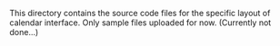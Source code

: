 This directory contains the source code files for the specific layout of calendar interface.
Only sample files uploaded for now.
(Currently not done...)
